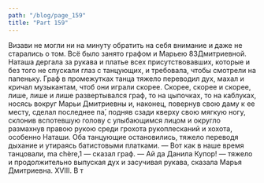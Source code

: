 ```yaml
---
path: "/blog/page_159"
title: "Part 159"
---
```


 Визави не могли ни на минуту обратить на себя внимание и даже не старались о том. Всё было занято графом и Марьею 83Дмитриевной. Наташа дергала за рукава и платье всех присутствовавших, которые и без того не спускали глаз с танцующих, и требовала, чтобы смотрели на папеньку. Граф в промежутках танца тяжело переводил дух, махал и кричал музыкантам, чтоб они играли скорее. Скорее, скорее и скорее, лише, лише и лише развертывался граф, то на цыпочках, то на каблуках, носясь вокруг Марьи Дмитриевны и, наконец, повернув свою даму к ее месту, сделал последнее па́, подняв сзади кверху свою мягкую ногу, склонив вспотевшую голову с улыбающимся лицом и округло размахнув правою рукою среди грохота рукоплесканий и хохота, особенно Наташи. Оба танцующие остановились, тяжело переводя дыхание и утираясь батистовыми платками.
— Вот как в наше время танцовали, ma chère,1 — сказал граф.
— Ай да Данила Купор! — тяжело и продолжительно выпуская дух и засучивая рукава, сказала Марья Дмитриевна.
XVIII.
В т
